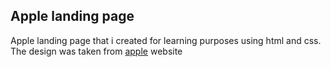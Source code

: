 ## Apple landing page
Apple landing page that i created for learning purposes using html and css. The design was taken from [apple](https://www.apple.com) website
